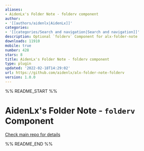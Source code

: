 ```yaml
---
aliases:
- AidenLx's Folder Note - folderv component
author:
- '[[authors/aidenlx|AidenLx]]'
categories:
- '[[categories/Search and navigation|Search and navigation]]'
description: Optional `folderv` Component for alx-folder-note
downloads: 11910
mobile: true
number: 428
stars: 8
title: AidenLx's Folder Note - folderv component
type: plugin
updated: '2022-02-18T14:29:02'
url: https://github.com/aidenlx/alx-folder-note-folderv
version: 1.0.0
---
```


%% README_START %%

# AidenLx's Folder Note - `folderv` Component

[Check main repo for details](https://github.com/aidenlx/alx-folder-note)


%% README_END %%